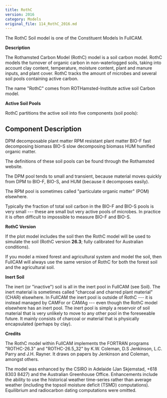 ```yaml
---
title: RothC
version: 2016
category: Models
original_file: 114_RothC_2016.md
---
```


The RothC Soil model is one of the Constituent Models
In FullCAM.

**Description**

The Rothamsted Carbon
Model (RothC) model is a soil carbon model. RothC models the turnover of
organic carbon in non-waterlogged soils, taking into account clay
content, temperature, moisture content, plant and manure inputs, and
plant cover. RothC tracks the amount of microbes and several soil pools
containing active carbon.

The name "RothC" comes from
ROTHamsted-Institute
active soil Carbon model.

**Active Soil Pools**

RothC partitions the active soil into five components (soil pools):

  Component   Description
  -----------
  DPM         decomposable plant matter
  RPM         resistant plant matter
  BIO-F       fast decomposing biomass
  BIO-S       slow decomposing biomass
  HUM         humified organic matter.

The definitions of these soil pools can be found through the Rothamsted
website.

The DPM pool tends to small and transient, because material moves
quickly from DPM to BIO-F, BIO-S, and HUM (because it decomposes
easily).

The RPM pool is sometimes called "particulate organic matter" (POM)
elsewhere.

Typically the fraction of total soil carbon in the BIO-F and BIO-S pools
is very small --- these are small but very active pools of microbes. In
practice it is often difficult to impossible to measure BIO-F and BIO-S.

**RothC Version**

If the plot model includes the soil then the RothC
model will be used to simulate the soil (RothC version **26.3**; fully
calibrated for Australian conditions).

If you model a mixed forest and agricultural system and model the soil,
then FullCAM will always use the same version of RothC for both the
forest soil and the agricultural soil.

**Inert Soil**

The inert (or "inactive") soil is all in the inert pool in FullCAM (see
Soil). The inert material is sometimes called "charcoal
and charred plant material" (CHAR) elsewhere. In FullCAM the inert pool
is outside of RothC --- it is instead managed by CAMFor
or CAMAg --- even though the RothC model elsewhere has
an inert pool. The inert pool is simply a reservoir of soil material
that is very unlikely to move to any other pool in the foreseeable
future. It mainly consists of charcoal or material that is physically
encapsulated (perhaps by clay).

**Credits**

The RothC model within FullCAM implements the FORTRAN programs
"ROTHC-26.3" and "ROTHC-26.5_32" by K.W. Coleman, D.S Jenkinson, L.C.
Parry and J.H. Rayner. It draws on papers by Jenkinson and Coleman,
amongst others.

The model was enhanced by the CSIRO in Adelaide (Jan Skjemstad, +618
8303 8427) and the Australian Greenhouse Office. Enhancements include
the ability to use the historical weather time-series rather than
average weather (including the topsoil moisture deficit (TSMD)
computations). Equilibrium and radiocarbon dating computations were
omitted.